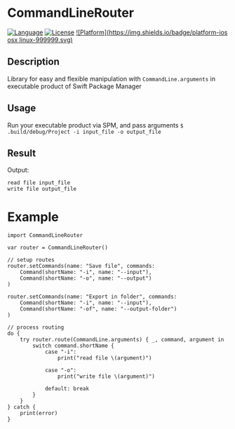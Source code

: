 # CommandLineRouter

[![Language](https://img.shields.io/badge/swift-3.0-fec42e.svg)](https://swift.org/blog/swift-3-0-released/)
[![License](https://img.shields.io/badge/license-MIT-333333.svg)](https://github.com/dimpiax/CommandLineRouter/blob/master/LICENSE)
[![Platform](https://img.shields.io/badge/platform-ios osx linux-999999.svg)](https://github.com/dimpiax/CommandLineRouter)

## Description
Library for easy and flexible manipulation with `CommandLine.arguments` in executable product of Swift Package Manager

## Usage
Run your executable product via SPM, and pass arguments
`$ .build/debug/Project -i input_file -o output_file`

## Result
Output:
```
read file input_file
write file output_file
```

# Example
```
import CommandLineRouter

var router = CommandLineRouter()

// setup routes
router.setCommands(name: "Save file", commands:
    Command(shortName: "-i", name: "--input"),
    Command(shortName: "-o", name: "--output")
)

router.setCommands(name: "Export in folder", commands:
    Command(shortName: "-i", name: "--input"),
    Command(shortName: "-of", name: "--output-folder")
)

// process routing
do {
    try router.route(CommandLine.arguments) { _, command, argument in
        switch command.shortName {
            case "-i":
                print("read file \(argument)")
            
            case "-o":
                print("write file \(argument)")
            
            default: break
        }
    }
} catch {
    print(error)
}
```
